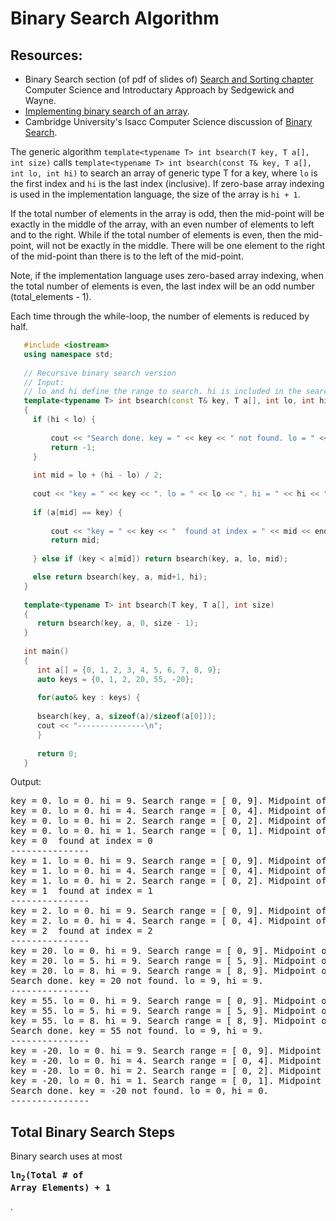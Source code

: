 # Binary Search Algorithm

## Resources:

* Binary Search section (of pdf of slides of) [Search and Sorting chapter](https://introcs.cs.princeton.edu/java/lectures/keynote/CS.11.SearchSort.pdf)  Computer Science and Introductary Approach by Sedgewick and Wayne.
* [Implementing binary search of an array](https://www.khanacademy.org/computing/computer-science/algorithms/binary-search/a/implementing-binary-search-of-an-array).
* Cambridge University's Isacc Computer Science discussion of [Binary Search](https://isaaccomputerscience.org/concepts/dsa_search_binary?examBoard=all&stage=all).

The generic algorithm ``template<typename T> int bsearch(T key, T a[], int size)`` calls ``template<typename T> int bsearch(const T& key, T a[], int lo, int hi)`` to search an array of generic type T for a key, where ``lo`` is the
first index and ``hi`` is the last index (inclusive). If zero-base array indexing is used in the implementation language, the size of the array is ``hi + 1``.
    
If the total number of elements in the array is odd, then the mid-point will be exactly in the middle of the array, with an even number of elements to left and to the right. While if the total
number of elements is even, then the mid-point, will not be exactly in the middle. There will be one element to the right of the mid-point than there is  to the left of the mid-point.

Note, if the implementation language uses zero-based array indexing, when the total number of elements is even, the last index will be an odd number (total\_elements - 1). 

Each time through the while-loop, the number of elements is reduced by half.

```cpp
   #include <iostream>
   using namespace std;
   
   // Recursive binary search version
   // Input:
   // lo and hi define the range to search. hi is included in the search. 
   template<typename T> int bsearch(const T& key, T a[], int lo, int hi) 
   {
     if (hi < lo) {
   
         cout << "Search done. key = " << key << " not found. lo = " << lo << ", hi = " << hi << ".\n";
         return -1;
     }
   
     int mid = lo + (hi - lo) / 2;
   
     cout << "key = " << key << ". lo = " << lo << ". hi = " << hi << ". Search range = [ " << lo << ", " << hi << "]. Midpoint of range = " << mid << endl;
   
     if (a[mid] == key) {
   
         cout << "key = " << key << "  found at index = " << mid << endl;
         return mid;
   
     } else if (key < a[mid]) return bsearch(key, a, lo, mid);

     else return bsearch(key, a, mid+1, hi);
   }
   
   template<typename T> int bsearch(T key, T a[], int size)
   {
      return bsearch(key, a, 0, size - 1);
   }
   
   int main()
   {
      int a[] = {0, 1, 2, 3, 4, 5, 6, 7, 8, 9};
      auto keys = {0, 1, 2, 20, 55, -20};
   
      for(auto& key : keys) {
   
	  bsearch(key, a, sizeof(a)/sizeof(a[0]));
	  cout << "---------------\n";
      }
   
      return 0;
   }
```

Output:

<pre>
key = 0. lo = 0. hi = 9. Search range = [ 0, 9]. Midpoint of range = 4
key = 0. lo = 0. hi = 4. Search range = [ 0, 4]. Midpoint of range = 2
key = 0. lo = 0. hi = 2. Search range = [ 0, 2]. Midpoint of range = 1
key = 0. lo = 0. hi = 1. Search range = [ 0, 1]. Midpoint of range = 0
key = 0  found at index = 0
---------------
key = 1. lo = 0. hi = 9. Search range = [ 0, 9]. Midpoint of range = 4
key = 1. lo = 0. hi = 4. Search range = [ 0, 4]. Midpoint of range = 2
key = 1. lo = 0. hi = 2. Search range = [ 0, 2]. Midpoint of range = 1
key = 1  found at index = 1
---------------
key = 2. lo = 0. hi = 9. Search range = [ 0, 9]. Midpoint of range = 4
key = 2. lo = 0. hi = 4. Search range = [ 0, 4]. Midpoint of range = 2
key = 2  found at index = 2
---------------
key = 20. lo = 0. hi = 9. Search range = [ 0, 9]. Midpoint of range = 4
key = 20. lo = 5. hi = 9. Search range = [ 5, 9]. Midpoint of range = 7
key = 20. lo = 8. hi = 9. Search range = [ 8, 9]. Midpoint of range = 8
Search done. key = 20 not found. lo = 9, hi = 9.
---------------
key = 55. lo = 0. hi = 9. Search range = [ 0, 9]. Midpoint of range = 4
key = 55. lo = 5. hi = 9. Search range = [ 5, 9]. Midpoint of range = 7
key = 55. lo = 8. hi = 9. Search range = [ 8, 9]. Midpoint of range = 8
Search done. key = 55 not found. lo = 9, hi = 9.
---------------
key = -20. lo = 0. hi = 9. Search range = [ 0, 9]. Midpoint of range = 4
key = -20. lo = 0. hi = 4. Search range = [ 0, 4]. Midpoint of range = 2
key = -20. lo = 0. hi = 2. Search range = [ 0, 2]. Midpoint of range = 1
key = -20. lo = 0. hi = 1. Search range = [ 0, 1]. Midpoint of range = 0
Search done. key = -20 not found. lo = 0, hi = 0.
---------------
</pre>


## Total Binary Search Steps

Binary search uses at most **<pre style='font-family: monospace'>ln<sub>2</sub>(Total # of Array Elements) + 1</pre>**.

